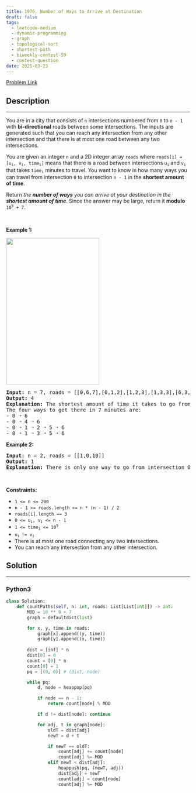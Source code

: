 ```yaml
---
title: 1976. Number of Ways to Arrive at Destination
draft: false
tags: 
  - leetcode-medium
  - dynamic-programming
  - graph
  - topological-sort
  - shortest-path
  - biweekly-contest-59
  - contest-question
date: 2025-03-23
---
```


[Problem Link](https://leetcode.com/problems/number-of-ways-to-arrive-at-destination/)

## Description

---
<p>You are in a city that consists of <code>n</code> intersections numbered from <code>0</code> to <code>n - 1</code> with <strong>bi-directional</strong> roads between some intersections. The inputs are generated such that you can reach any intersection from any other intersection and that there is at most one road between any two intersections.</p>

<p>You are given an integer <code>n</code> and a 2D integer array <code>roads</code> where <code>roads[i] = [u<sub>i</sub>, v<sub>i</sub>, time<sub>i</sub>]</code> means that there is a road between intersections <code>u<sub>i</sub></code> and <code>v<sub>i</sub></code> that takes <code>time<sub>i</sub></code> minutes to travel. You want to know in how many ways you can travel from intersection <code>0</code> to intersection <code>n - 1</code> in the <strong>shortest amount of time</strong>.</p>

<p>Return <em>the <strong>number of ways</strong> you can arrive at your destination in the <strong>shortest amount of time</strong></em>. Since the answer may be large, return it <strong>modulo</strong> <code>10<sup>9</sup> + 7</code>.</p>

<p>&nbsp;</p>
<p><strong class="example">Example 1:</strong></p>
<img alt="" src="https://assets.leetcode.com/uploads/2025/02/14/1976_corrected.png" style="width: 255px; height: 400px;" />
<pre>
<strong>Input:</strong> n = 7, roads = [[0,6,7],[0,1,2],[1,2,3],[1,3,3],[6,3,3],[3,5,1],[6,5,1],[2,5,1],[0,4,5],[4,6,2]]
<strong>Output:</strong> 4
<strong>Explanation:</strong> The shortest amount of time it takes to go from intersection 0 to intersection 6 is 7 minutes.
The four ways to get there in 7 minutes are:
- 0 ➝ 6
- 0 ➝ 4 ➝ 6
- 0 ➝ 1 ➝ 2 ➝ 5 ➝ 6
- 0 ➝ 1 ➝ 3 ➝ 5 ➝ 6
</pre>

<p><strong class="example">Example 2:</strong></p>

<pre>
<strong>Input:</strong> n = 2, roads = [[1,0,10]]
<strong>Output:</strong> 1
<strong>Explanation:</strong> There is only one way to go from intersection 0 to intersection 1, and it takes 10 minutes.
</pre>

<p>&nbsp;</p>
<p><strong>Constraints:</strong></p>

<ul>
	<li><code>1 &lt;= n &lt;= 200</code></li>
	<li><code>n - 1 &lt;= roads.length &lt;= n * (n - 1) / 2</code></li>
	<li><code>roads[i].length == 3</code></li>
	<li><code>0 &lt;= u<sub>i</sub>, v<sub>i</sub> &lt;= n - 1</code></li>
	<li><code>1 &lt;= time<sub>i</sub> &lt;= 10<sup>9</sup></code></li>
	<li><code>u<sub>i </sub>!= v<sub>i</sub></code></li>
	<li>There is at most one road connecting any two intersections.</li>
	<li>You can reach any intersection from any other intersection.</li>
</ul>


## Solution

---
### Python3
``` py title='number-of-ways-to-arrive-at-destination'
class Solution:
    def countPaths(self, n: int, roads: List[List[int]]) -> int:
        MOD = 10 ** 9 + 7
        graph = defaultdict(list)

        for x, y, time in roads:
            graph[x].append((y, time))
            graph[y].append((x, time))
        
        dist = [inf] * n
        dist[0] = 0
        count = [0] * n
        count[0] = 1
        pq = [(0, 0)] # (dist, node)

        while pq:
            d, node = heappop(pq)

            if node == n - 1:
                return count[node] % MOD

            if d != dist[node]: continue

            for adj, t in graph[node]:
                oldT = dist[adj]
                newT = d + t

                if newT == oldT:
                    count[adj] += count[node]
                    count[adj] %= MOD
                elif newT < dist[adj]:
                    heappush(pq, (newT, adj))
                    dist[adj] = newT
                    count[adj] = count[node]
                    count[adj] %= MOD
        
```

